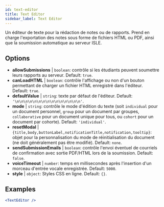 ```yaml
---
id: text-editor
title: Text Editor
sidebar_label: Text Editor
---
```


Un éditeur de texte pour la rédaction de notes ou de rapports. Prend en charge l'exportation des notes sous forme de fichiers HTML ou PDF, ainsi que la soumission automatique au serveur ISLE.

## Options

* __allowSubmissions__ | `boolean`: contrôle si les étudiants peuvent soumettre leurs rapports au serveur. Default: `true`.
* __canLoadHTML__ | `boolean`: contrôle l'affichage ou non d'un bouton permettant de charger un fichier HTML enregistré dans l'éditeur. Default: `true`.
* __defaultValue__ | `string`: texte par défaut de l'éditeur. Default: `'\n\n\n\n\n\n\n\n\n\n\n\n\n\n\n'`.
* __mode__ | `string`: contrôle le mode d'édition du texte (soit `individual` pour un document personnel, `group` pour un document par groupes, `collaborative` pour un document unique pour tous, ou `cohort` pour un document par cohorte). Default: `'individual'`.
* __resetModal__ | `{title,body,buttonLabel,notificationTitle,notification,tooltip}`: objet pour la personnalisation du mode de réinitialisation du document (ne doit généralement pas être modifié). Default: `none`.
* __sendSubmissionEmails__ | `boolean`: contrôle l'envoi éventuel de courriels de confirmation avec sortie PDF/HTML lors de la soumission. Default: `false`.
* __voiceTimeout__ | `number`: temps en millisecondes après l'insertion d'un morceau d'entrée vocale enregistrée. Default: `5000`.
* __style__ | `object`: Styles CSS en ligne. Default: `{}`.


## Examples

```jsx live
<TextEditor />
```

